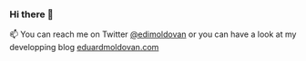 ### Hi there 👋

📫 You can reach me on Twitter [@edimoldovan](https://twitter.com/edimoldovan) or you can have a look at my developping blog [eduardmoldovan.com](eduardmoldovan.com)

<!--
**edimoldovan/edimoldovan** is a ✨ _special_ ✨ repository because its `README.md` (this file) appears on your GitHub profile.

Here are some ideas to get you started:

- 🔭 I’m currently working on ...
- 🌱 I’m currently learning ...
- 👯 I’m looking to collaborate on ...
- 🤔 I’m looking for help with ...
- 💬 Ask me about ...
- 📫 How to reach me: ...
- 😄 Pronouns: ...
- ⚡ Fun fact: ...
-->
